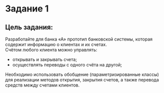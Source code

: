 ﻿# Задание 1
**Цель задания:**
-
Разработайте для банка «А» прототип банковской системы, которая содержит информацию о клиентах и их счетах.  
Счётом любого клиента можно управлять:  
* открывать и закрывать счета;
* осуществлять переводы с одного счёта на другой;

Необходимо использовать обобщение (параметризированные классы) для реализации методов открытия, закрытия счетов, а также перевода средств между счетами клиентов.